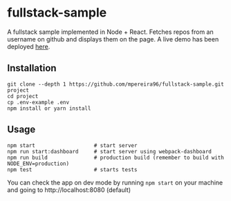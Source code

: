 # fullstack-sample

A fullstack sample implemented in Node + React. Fetches repos from an username on github and displays them on the page. A live demo has been deployed [here](https://fullstack-sample.herokuapp.com/).

## Installation

```
git clone --depth 1 https://github.com/mpereira96/fullstack-sample.git project
cd project
cp .env-example .env
npm install or yarn install
```

## Usage

```
npm start                   # start server
npm run start:dashboard     # start server using webpack-dashboard
npm run build               # production build (remember to build with NODE_ENV=production)
npm test                    # starts tests
```

You can check the app on dev mode by running `npm start` on your machine and going to http://localhost:8080 (default)

